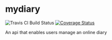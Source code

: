 # mydiary



![Travis CI Build Status](https://travis-ci.com/tonyguesswho/mydiary.svg?branch=server) [![Coverage Status](https://coveralls.io/repos/github/tonyguesswho/mydiary/badge.svg?branch=server)](https://coveralls.io/github/tonyguesswho/mydiary?branch=server)

An api that enables users manage an online diary
